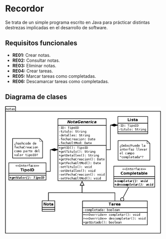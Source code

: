 ﻿# Recordor
Se trata de un simple programa escrito en Java para prácticar distintas destrezas implicadas en el desarrollo de software.

## Requisitos funcionales
- **RE01:** Crear notas.
- **RE02:** Consultar notas.
- **RE03:** Eliminar notas.
- **RE04:** Crear tareas.
- **RE05:** Marcar tareas como completadas.
- **RE06:** Descamarcar tareas como completadas.

## Diagrama de clases
![Diagrama de clases](/notas-diagrama.png)

